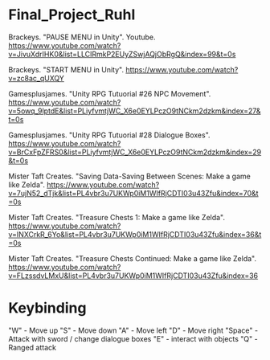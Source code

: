 # Final_Project_Ruhl
 
Brackeys. "PAUSE MENU in Unity". Youtube. https://www.youtube.com/watch?v=JivuXdrIHK0&list=LLCIRmkP2EUyZSwjAQjObRgQ&index=99&t=0s

Brackeys. "START MENU in Unity". https://www.youtube.com/watch?v=zc8ac_qUXQY

Gamesplusjames. "Unity RPG Tutuorial #26 NPC Movement". https://www.youtube.com/watch?v=5owq_9lptdE&list=PLiyfvmtjWC_X6e0EYLPczO9tNCkm2dzkm&index=27&t=0s

Gamesplusjames. "Unity RPG Tutuorial #28 Dialogue Boxes". https://www.youtube.com/watch?v=BrCxFpZFRS0&list=PLiyfvmtjWC_X6e0EYLPczO9tNCkm2dzkm&index=29&t=0s

Mister Taft Creates. "Saving Data-Saving Between Scenes: Make a game like Zelda". https://www.youtube.com/watch?v=7ujN52_dTjk&list=PL4vbr3u7UKWp0iM1WIfRjCDTI03u43Zfu&index=70&t=0s

Mister Taft Creates. "Treasure Chests 1: Make a game like Zelda". https://www.youtube.com/watch?v=INXCrkR_6Yo&list=PL4vbr3u7UKWp0iM1WIfRjCDTI03u43Zfu&index=36&t=0s

Mister Taft Creates. "Treasure Chests Continued: Make a game like Zelda". https://www.youtube.com/watch?v=FLzssdvLMxU&list=PL4vbr3u7UKWp0iM1WIfRjCDTI03u43Zfu&index=36

# Keybinding
"W" - Move up
"S" - Move down
"A" - Move left
"D" - Move right
"Space" - Attack with sword / change dialogue boxes
"E" - interact with objects
"Q" - Ranged attack
